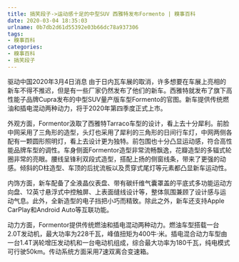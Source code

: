 ```yaml
---
title: 搞笑段子->运动感十足的中型SUV 西雅特发布Formento | 糗事百科
date: 2020-03-04 18:35:03
urlname: 0b7db2d61d55392e03b66dc78a937306
tags: 
- 糗事百科
categories:
- 糗事百科
- 搞笑段子
---
```

驱动中国2020年3月4日消息 由于日内瓦车展的取消，许多想要在车展上亮相的新车不得不推迟，但是有一些厂家仍然发布了他们的新车。西雅特就发布了旗下高性能子品牌Cupra发布的中型SUV量产版车型Formento的官图。新车提供传统燃油和插电混动两种动力，将于2020年第四季度正式上市。

外观方面，Formentor汲取了西雅特Tarraco车型的设计，看上去十分犀利。前脸中网采用了三角形的造型，头灯也采用了犀利的三角形的日间行车灯，中网两侧各配有一颗圆形照明灯，看上去设计更为独特。前包围也十分凸显运动感，符合高性能品牌车型的调性。车身侧面Formentor造型非常流畅飘逸，花瓣造型的多辐式轮圈非常的亮眼。腰线呈锋利双段式造型，搭配上扬的侧窗线条，带来了更强的动感。倾斜的D柱造型、车顶的后扰流板以及贯穿式尾灯等元素都凸显新车运动性。

内饰方面，新车配备了全液晶仪表盘、带有碳纤维气囊罩盖的平底式多功能运动方向盘、12英寸悬浮式中控触屏、上表面缝线设计等，整体氛围兼顾了设计感与运动气息。此外，全新造型的电子挡把小巧而精致。除此之外，新车还支持Apple CarPlay和Android Auto等互联功能。

动力方面，Formentor提供传统燃油和插电混动两种动力。燃油车型搭载一台2.0T发动机，最大功率为228千瓦，峰值扭矩为400牛·米。插电混合动力车型由一台1.4T涡轮增压发动机和一台电动机组成，综合最大功率为180千瓦，纯电模式可行驶50km。传动系统方面采用7速双离合变速箱。


